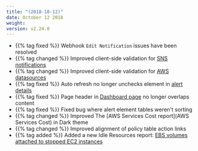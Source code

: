 ```yaml
---
title: "(2018-10-12)"
date: October 12 2018
weight:
version: v2.24.0
---
```


- {{% tag fixed %}} Webhook `Edit Notification` issues have been resolved
- {{% tag changed %}} Improved client-side validation for [SNS notifications](https://docs.metricly.com/alerts-notifications/notifications/notifications-aws-sns/)
- {{% tag changed %}} Improved client-side validation for [AWS datasources](https://docs.metricly.com/integrations/aws-integration/)
- {{% tag fixed %}} Auto refresh no longer unchecks element in [alert details](https://docs.metricly.com/alerts-notifications/alerts-page/#slide-out-view)
- {{% tag fixed %}} Page header in [Dashboard page](https://docs.metricly.com/data-visualization/dashboards/) no longer overlaps content
- {{% tag fixed %}} Fixed bug where alert element tables weren't sorting
- {{% tag changed %}} Improved The [AWS Services Cost report](AWS Services Cost) in Dark theme
- {{% tag changed %}} Improved alignment of policy table action links
- {{% tag added %}} Added a new Idle Resources report: [EBS volumes attached to stopped EC2 instances](https://docs.metricly.com/reports/idle-resources/)
